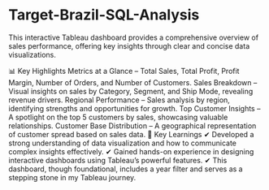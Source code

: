 # Target-Brazil-SQL-Analysis

This interactive Tableau dashboard provides a comprehensive overview of sales performance, offering key insights through clear and concise data visualizations.

📊 Key Highlights
Metrics at a Glance – Total Sales, Total Profit, Profit Margin, Number of Orders, and Number of Customers.
Sales Breakdown – Visual insights on sales by Category, Segment, and Ship Mode, revealing revenue drivers.
Regional Performance – Sales analysis by region, identifying strengths and opportunities for growth.
Top Customer Insights – A spotlight on the top 5 customers by sales, showcasing valuable relationships.
Customer Base Distribution – A geographical representation of customer spread based on sales data.
🎯 Key Learnings
✔ Developed a strong understanding of data visualization and how to communicate complex insights effectively.
✔ Gained hands-on experience in designing interactive dashboards using Tableau’s powerful features.
✔ This dashboard, though foundational, includes a year filter and serves as a stepping stone in my Tableau journey.
